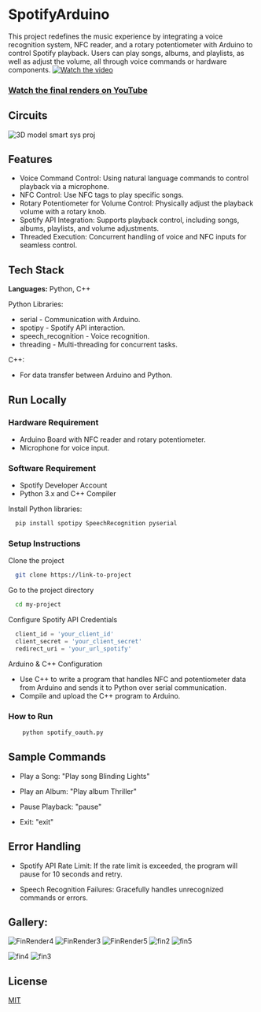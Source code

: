 # SpotifyArduino


This project redefines the music experience by integrating a voice recognition system, NFC reader, and a rotary potentiometer with Arduino to control Spotify playback. Users can play songs, albums, and playlists, as well as adjust the volume, all through voice commands or hardware components.
[![Watch the video](https://github.com/user-attachments/assets/437488be-01d5-43bf-aa19-7f6fc41ab4fa)](https://youtu.be/FsM7y3w8bAo)

### [Watch the final renders on YouTube]([https://youtu.be/0EDKDWhR2Do](https://youtu.be/FsM7y3w8bAo))


## Circuits
![3D model smart sys proj](https://github.com/user-attachments/assets/1ee31bfc-039a-4246-8d72-a1c56a849a5d)


## Features

- Voice Command Control: Using natural language commands to control playback via a microphone.
- NFC Control: Use NFC tags to play specific songs.
- Rotary Potentiometer for Volume Control: Physically adjust the playback volume with a rotary knob.
- Spotify API Integration: Supports playback control, including songs, albums, playlists, and volume adjustments.
- Threaded Execution: Concurrent handling of voice and NFC inputs for seamless control.


## Tech Stack
**Languages:** Python, C++

Python Libraries:
- serial  - Communication with Arduino.
- spotipy - Spotify API interaction.
- speech_recognition - Voice recognition.
- threading - Multi-threading for concurrent tasks.

C++:
- For data transfer between Arduino and Python.




## Run Locally

### Hardware Requirement 

- Arduino Board with NFC reader and rotary potentiometer.
- Microphone for voice input.

### Software Requirement 

- Spotify Developer Account
- Python 3.x and C++ Compiler

Install Python libraries:
```bash
  pip install spotipy SpeechRecognition pyserial
```
### Setup Instructions

Clone the project

```bash
  git clone https://link-to-project
```

Go to the project directory

```bash
  cd my-project
```

Configure Spotify API Credentials

```python
  client_id = 'your_client_id'
  client_secret = 'your_client_secret'
  redirect_uri = 'your_url_spotify'
```

Arduino & C++ Configuration
 
 - Use C++ to write a program that handles NFC and potentiometer data from Arduino and sends it to Python over serial communication.
 - Compile and upload the C++ program to Arduino.

### How to Run

```bash
    python spotify_oauth.py
```
## Sample Commands

- Play a Song: "Play song Blinding Lights"

- Play an Album: "Play album Thriller"

- Pause Playback: "pause"

- Exit: "exit"




## Error Handling
- Spotify API Rate Limit:
If the rate limit is exceeded, the program will pause for 10 seconds and retry.

- Speech Recognition Failures:
Gracefully handles unrecognized commands or errors.

## Gallery:

![FinRender4](https://github.com/user-attachments/assets/f356737b-c545-416c-b71f-d413fc256d6b)
![FinRender3](https://github.com/user-attachments/assets/e13efd7c-eeb7-4e27-90ad-e2012b67cdd8)
![FinRender5](https://github.com/user-attachments/assets/25026f94-b70d-4bb1-9b87-93cd4ff6fb52)
![fin2](https://github.com/user-attachments/assets/8e9a56e8-3231-475c-ba17-8f36a46307ee)
![fin5](https://github.com/user-attachments/assets/a27b21e7-3a21-48a8-9a50-6f43ab396976)

![fin4](https://github.com/user-attachments/assets/d0a0725b-af4a-42cc-bf20-6b718d97770c)
![fin3](https://github.com/user-attachments/assets/75a7d9bf-cfd8-4d97-a6fe-4dafe378e402)



## License

[MIT](https://choosealicense.com/licenses/mit/)

